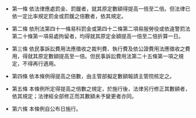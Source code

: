 * 第一條 依法律應處罰金、罰鍰者，就其原定數額得提高一倍至二倍。但法律已依一定比率規定罰金或罰鍰之倍數者，依其規定。

* 第二條 依刑法第四十一條易科罰金或第四十二條第二項易服勞役或依違警罰法第二十條第一項易處拘留者，均得就其原定金額提高一倍至二倍折算一日。

* 第三條 依民事訴訟費用法應徵收之裁判費、執行費及依公證費用法應徵收之費用，得就其原定數額提高至一倍。但民事訴訟費用法第二十五條第一項之規定，不得再行適用。

* 第四條 依本條例得提高之倍數，由主管部擬定數額報請主管院核定之。

* 第五條 本條例所定得提高之倍數之規定，於施行後，法律另行修正其數額者，依其規定；法律經全部修正而其數額未予變更者亦同。

* 第六條 本條例自公布日施行。

